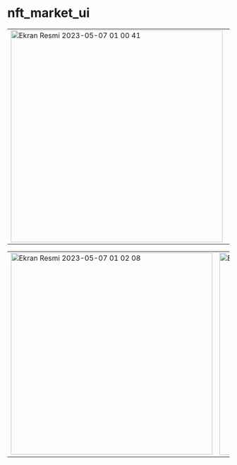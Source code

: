 # nft_market_ui
 

 
 <table>
 
  <tr>
 <td valign="top"><img width="480" alt="Ekran Resmi 2023-05-07 01 00 41" src="https://user-images.githubusercontent.com/79910694/236650457-ae0587e7-22c1-    4373-9583-19a16576ce80.png">
 <td valign="top"><img width="465" alt="Ekran Resmi 2023-05-07 01 01 44" src="https://user-images.githubusercontent.com/79910694/236650462-57c2834d-70da-    4226-b6e9-64e99bf20ed2.png">
  </tr>
 </table>
 
 <table>
 
  <tr>
 <td valign="top"><img width="457" alt="Ekran Resmi 2023-05-07 01 02 08" src="https://user-images.githubusercontent.com/79910694/236650465-1c7c42fe-1c8a-4e30-b048-ad6eab36d536.png">
 <td valign="top"><img width="458" alt="Ekran Resmi 2023-05-07 01 02 20" src="https://user-images.githubusercontent.com/79910694/236650467-eaa1a22a-04bb-474f-a484-934666872d48.png">
     </tr>
 </table>
 



